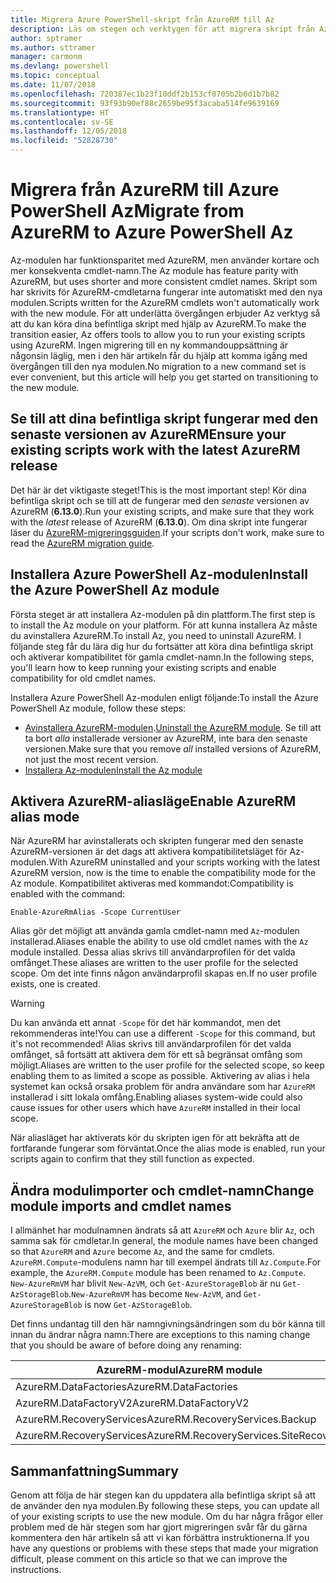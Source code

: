 ```yaml
---
title: Migrera Azure PowerShell-skript från AzureRM till Az
description: Läs om stegen och verktygen för att migrera skript från AzureRM-modulen till den nya Az-modulen.
author: sptramer
ms.author: sttramer
manager: carmonm
ms.devlang: powershell
ms.topic: conceptual
ms.date: 11/07/2018
ms.openlocfilehash: 720387ec1b23f10ddf2b153cf0705b2b6d1b7b82
ms.sourcegitcommit: 93f93b90ef88c2659be95f3acaba514fe9639169
ms.translationtype: HT
ms.contentlocale: sv-SE
ms.lasthandoff: 12/05/2018
ms.locfileid: "52828730"
---
```

# <a name="migrate-from-azurerm-to-azure-powershell-az"></a><span data-ttu-id="c1fa5-103">Migrera från AzureRM till Azure PowerShell Az</span><span class="sxs-lookup"><span data-stu-id="c1fa5-103">Migrate from AzureRM to Azure PowerShell Az</span></span>

<span data-ttu-id="c1fa5-104">Az-modulen har funktionsparitet med AzureRM, men använder kortare och mer konsekventa cmdlet-namn.</span><span class="sxs-lookup"><span data-stu-id="c1fa5-104">The Az module has feature parity with AzureRM, but uses shorter and more consistent cmdlet names.</span></span>
<span data-ttu-id="c1fa5-105">Skript som har skrivits för AzureRM-cmdletarna fungerar inte automatiskt med den nya modulen.</span><span class="sxs-lookup"><span data-stu-id="c1fa5-105">Scripts written for the AzureRM cmdlets won't automatically work with the new module.</span></span> <span data-ttu-id="c1fa5-106">För att underlätta övergången erbjuder Az verktyg så att du kan köra dina befintliga skript med hjälp av AzureRM.</span><span class="sxs-lookup"><span data-stu-id="c1fa5-106">To make the transition easier, Az offers tools to allow you to run your existing scripts using AzureRM.</span></span> <span data-ttu-id="c1fa5-107">Ingen migrering till en ny kommandouppsättning är någonsin läglig, men i den här artikeln får du hjälp att komma igång med övergången till den nya modulen.</span><span class="sxs-lookup"><span data-stu-id="c1fa5-107">No migration to a new command set is ever convenient, but this article will help you get started on transitioning to the new module.</span></span>

## <a name="ensure-your-existing-scripts-work-with-the-latest-azurerm-release"></a><span data-ttu-id="c1fa5-108">Se till att dina befintliga skript fungerar med den senaste versionen av AzureRM</span><span class="sxs-lookup"><span data-stu-id="c1fa5-108">Ensure your existing scripts work with the latest AzureRM release</span></span>

<span data-ttu-id="c1fa5-109">Det här är det viktigaste steget!</span><span class="sxs-lookup"><span data-stu-id="c1fa5-109">This is the most important step!</span></span> <span data-ttu-id="c1fa5-110">Kör dina befintliga skript och se till att de fungerar med den _senaste_ versionen av AzureRM (__6.13.0__).</span><span class="sxs-lookup"><span data-stu-id="c1fa5-110">Run your existing scripts, and make sure that they work with the _latest_ release of AzureRM (__6.13.0__).</span></span> <span data-ttu-id="c1fa5-111">Om dina skript inte fungerar läser du [AzureRM-migreringsguiden](migration-guide.6.0.0.md).</span><span class="sxs-lookup"><span data-stu-id="c1fa5-111">If your scripts don't work, make sure to read the [AzureRM migration guide](migration-guide.6.0.0.md).</span></span>

## <a name="install-the-azure-powershell-az-module"></a><span data-ttu-id="c1fa5-112">Installera Azure PowerShell Az-modulen</span><span class="sxs-lookup"><span data-stu-id="c1fa5-112">Install the Azure PowerShell Az module</span></span>

<span data-ttu-id="c1fa5-113">Första steget är att installera Az-modulen på din plattform.</span><span class="sxs-lookup"><span data-stu-id="c1fa5-113">The first step is to install the Az module on your platform.</span></span> <span data-ttu-id="c1fa5-114">För att kunna installera Az måste du avinstallera AzureRM.</span><span class="sxs-lookup"><span data-stu-id="c1fa5-114">To install Az, you need to uninstall AzureRM.</span></span>
<span data-ttu-id="c1fa5-115">I följande steg får du lära dig hur du fortsätter att köra dina befintliga skript och aktiverar kompatibilitet för gamla cmdlet-namn.</span><span class="sxs-lookup"><span data-stu-id="c1fa5-115">In the following steps, you'll learn how to keep running your existing scripts and enable compatibility for old cmdlet names.</span></span>

<span data-ttu-id="c1fa5-116">Installera Azure PowerShell Az-modulen enligt följande:</span><span class="sxs-lookup"><span data-stu-id="c1fa5-116">To install the Azure PowerShell Az module, follow these steps:</span></span>

* <span data-ttu-id="c1fa5-117">[Avinstallera AzureRM-modulen](uninstall-azurerm-ps.md).</span><span class="sxs-lookup"><span data-stu-id="c1fa5-117">[Uninstall the AzureRM module](uninstall-azurerm-ps.md).</span></span> <span data-ttu-id="c1fa5-118">Se till att ta bort _alla_ installerade versioner av AzureRM, inte bara den senaste versionen.</span><span class="sxs-lookup"><span data-stu-id="c1fa5-118">Make sure that you remove _all_ installed versions of AzureRM, not just the most recent version.</span></span>
* [<span data-ttu-id="c1fa5-119">Installera Az-modulen</span><span class="sxs-lookup"><span data-stu-id="c1fa5-119">Install the Az module</span></span>](install-az-ps.md)

## <a name="a-namealiasesenable-azurerm-alias-mode"></a><span data-ttu-id="c1fa5-120"><a name="aliases"/>Aktivera AzureRM-aliasläge</span><span class="sxs-lookup"><span data-stu-id="c1fa5-120"><a name="aliases"/>Enable AzureRM alias mode</span></span>

<span data-ttu-id="c1fa5-121">När AzureRM har avinstallerats och skripten fungerar med den senaste AzureRM-versionen är det dags att aktivera kompatibilitetsläget för Az-modulen.</span><span class="sxs-lookup"><span data-stu-id="c1fa5-121">With AzureRM uninstalled and your scripts working with the latest AzureRM version, now is the time to enable the compatibility mode for the Az module.</span></span> <span data-ttu-id="c1fa5-122">Kompatibilitet aktiveras med kommandot:</span><span class="sxs-lookup"><span data-stu-id="c1fa5-122">Compatibility is enabled with the command:</span></span>

```powershell-interactive
Enable-AzureRmAlias -Scope CurrentUser
```

<span data-ttu-id="c1fa5-123">Alias gör det möjligt att använda gamla cmdlet-namn med `Az`-modulen installerad.</span><span class="sxs-lookup"><span data-stu-id="c1fa5-123">Aliases enable the ability to use old cmdlet names with the `Az` module installed.</span></span> <span data-ttu-id="c1fa5-124">Dessa alias skrivs till användarprofilen för det valda omfånget.</span><span class="sxs-lookup"><span data-stu-id="c1fa5-124">These aliases are written to the user profile for the selected scope.</span></span> <span data-ttu-id="c1fa5-125">Om det inte finns någon användarprofil skapas en.</span><span class="sxs-lookup"><span data-stu-id="c1fa5-125">If no user profile exists, one is created.</span></span>

> [!WARNING]
>
> <span data-ttu-id="c1fa5-126">Du kan använda ett annat `-Scope` för det här kommandot, men det rekommenderas inte!</span><span class="sxs-lookup"><span data-stu-id="c1fa5-126">You can use a different `-Scope` for this command, but it's not recommended!</span></span> <span data-ttu-id="c1fa5-127">Alias skrivs till användarprofilen för det valda omfånget, så fortsätt att aktivera dem för ett så begränsat omfång som möjligt.</span><span class="sxs-lookup"><span data-stu-id="c1fa5-127">Aliases are written to the user profile for the selected scope, so keep enabling them to as limited a scope as possible.</span></span> <span data-ttu-id="c1fa5-128">Aktivering av alias i hela systemet kan också orsaka problem för andra användare som har `AzureRM` installerad i sitt lokala omfång.</span><span class="sxs-lookup"><span data-stu-id="c1fa5-128">Enabling aliases system-wide could also cause issues for other users which have `AzureRM` installed in their local scope.</span></span>

<span data-ttu-id="c1fa5-129">När aliasläget har aktiverats kör du skripten igen för att bekräfta att de fortfarande fungerar som förväntat.</span><span class="sxs-lookup"><span data-stu-id="c1fa5-129">Once the alias mode is enabled, run your scripts again to confirm that they still function as expected.</span></span> 

## <a name="change-module-imports-and-cmdlet-names"></a><span data-ttu-id="c1fa5-130">Ändra modulimporter och cmdlet-namn</span><span class="sxs-lookup"><span data-stu-id="c1fa5-130">Change module imports and cmdlet names</span></span>

<span data-ttu-id="c1fa5-131">I allmänhet har modulnamnen ändrats så att `AzureRM` och `Azure` blir `Az`, och samma sak för cmdletar.</span><span class="sxs-lookup"><span data-stu-id="c1fa5-131">In general, the module names have been changed so that `AzureRM` and `Azure` become `Az`, and the same for cmdlets.</span></span>
<span data-ttu-id="c1fa5-132">`AzureRM.Compute`-modulens namn har till exempel ändrats till `Az.Compute`.</span><span class="sxs-lookup"><span data-stu-id="c1fa5-132">For example, the `AzureRM.Compute` module has been renamed to `Az.Compute`.</span></span> <span data-ttu-id="c1fa5-133">`New-AzureRmVM` har blivit `New-AzVM`, och `Get-AzureStorageBlob` är nu `Get-AzStorageBlob`.</span><span class="sxs-lookup"><span data-stu-id="c1fa5-133">`New-AzureRmVM` has become `New-AzVM`, and `Get-AzureStorageBlob` is now `Get-AzStorageBlob`.</span></span>

<span data-ttu-id="c1fa5-134">Det finns undantag till den här namngivningsändringen som du bör känna till innan du ändrar några namn:</span><span class="sxs-lookup"><span data-stu-id="c1fa5-134">There are exceptions to this naming change that you should be aware of before doing any renaming:</span></span>

| <span data-ttu-id="c1fa5-135">AzureRM-modul</span><span class="sxs-lookup"><span data-stu-id="c1fa5-135">AzureRM module</span></span> | <span data-ttu-id="c1fa5-136">Az-modul</span><span class="sxs-lookup"><span data-stu-id="c1fa5-136">Az module</span></span> |
|----------------|-----------|
| <span data-ttu-id="c1fa5-137">AzureRM.DataFactories</span><span class="sxs-lookup"><span data-stu-id="c1fa5-137">AzureRM.DataFactories</span></span> | <span data-ttu-id="c1fa5-138">Az.DataFactory</span><span class="sxs-lookup"><span data-stu-id="c1fa5-138">Az.DataFactory</span></span> |
| <span data-ttu-id="c1fa5-139">AzureRM.DataFactoryV2</span><span class="sxs-lookup"><span data-stu-id="c1fa5-139">AzureRM.DataFactoryV2</span></span> | <span data-ttu-id="c1fa5-140">Az.DataFactory</span><span class="sxs-lookup"><span data-stu-id="c1fa5-140">Az.DataFactory</span></span> |
| <span data-ttu-id="c1fa5-141">AzureRM.RecoveryServices</span><span class="sxs-lookup"><span data-stu-id="c1fa5-141">AzureRM.RecoveryServices.Backup</span></span> | <span data-ttu-id="c1fa5-142">Az.RecoveryServices</span><span class="sxs-lookup"><span data-stu-id="c1fa5-142">Az.RecoveryServices</span></span> |
| <span data-ttu-id="c1fa5-143">AzureRM.RecoveryServices</span><span class="sxs-lookup"><span data-stu-id="c1fa5-143">AzureRM.RecoveryServices.SiteRecovery</span></span> | <span data-ttu-id="c1fa5-144">Az.RecoveryServices</span><span class="sxs-lookup"><span data-stu-id="c1fa5-144">Az.RecoveryServices</span></span> |

## <a name="summary"></a><span data-ttu-id="c1fa5-145">Sammanfattning</span><span class="sxs-lookup"><span data-stu-id="c1fa5-145">Summary</span></span>

<span data-ttu-id="c1fa5-146">Genom att följa de här stegen kan du uppdatera alla befintliga skript så att de använder den nya modulen.</span><span class="sxs-lookup"><span data-stu-id="c1fa5-146">By following these steps, you can update all of your existing scripts to use the new module.</span></span> <span data-ttu-id="c1fa5-147">Om du har några frågor eller problem med de här stegen som har gjort migreringen svår får du gärna kommentera den här artikeln så att vi kan förbättra instruktionerna.</span><span class="sxs-lookup"><span data-stu-id="c1fa5-147">If you have any questions or problems with these steps that made your migration difficult, please comment on this article so that we can improve the instructions.</span></span>
